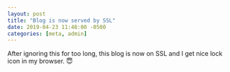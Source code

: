```yaml
---
layout: post
title: "Blog is now served by SSL"
date: 2019-04-23 11:48:00 -0500
categories: [meta, admin]
---
```

After ignoring this for too long, this blog is now on SSL and I get nice lock icon in my browser. 😇
